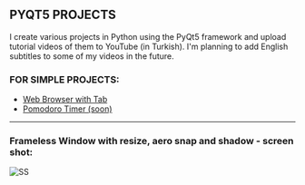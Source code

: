 ## PYQT5 PROJECTS
I create various projects in Python using the PyQt5 framework and upload tutorial videos of them to YouTube (in Turkish). I'm planning to add English subtitles to some of my videos in the future.
### FOR SIMPLE PROJECTS:
- [Web Browser with Tab](https://www.youtube.com/watch?v=5JHwtz0DNN8)
- [Pomodoro Timer (soon)](https://www.youtube.com/channel/UCVgHXeyLcYLE1baDPLyHAGA)

---
### Frameless Window with resize, aero snap and shadow - screen shot:

![SS](https://i.imgur.com/W7QVNst.png)
